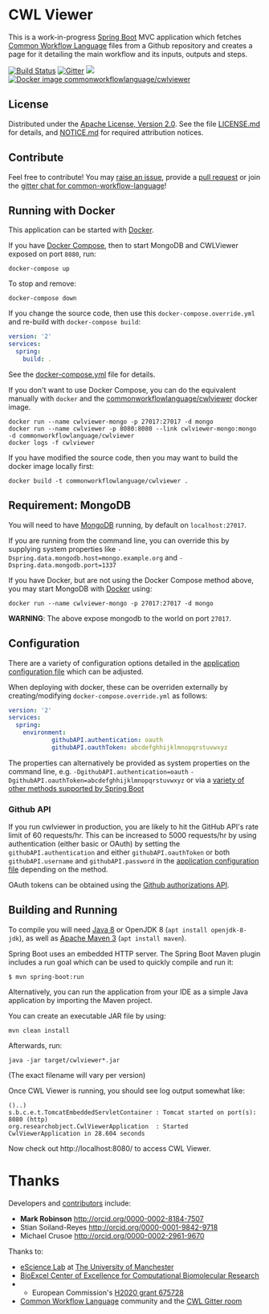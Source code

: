 # CWL Viewer

This is a work-in-progress [Spring Boot](http://projects.spring.io/spring-boot/) MVC application which fetches [Common Workflow Language](http://www.commonwl.org/) files from a Github repository and creates a page for it detailing the main workflow and its inputs, outputs and steps.

[![Build Status](https://travis-ci.org/common-workflow-language/cwlviewer.svg?branch=master)](https://travis-ci.org/common-workflow-language/cwlviewer) [![Gitter](https://img.shields.io/gitter/room/gitterHQ/gitter.svg)](https://gitter.im/common-workflow-language/cwlviewer?utm_source=badge&utm_medium=badge&utm_campaign=pr-badge&utm_content=badge) [![](https://images.microbadger.com/badges/image/commonworkflowlanguage/cwlviewer.svg)](https://microbadger.com/images/commonworkflowlanguage/cwlviewer "MicroBadger commonworkflowlanguage/cwlviewer") [![Docker image commonworkflowlanguage/cwlviewer](https://images.microbadger.com/badges/version/commonworkflowlanguage/cwlviewer.svg)](https://hub.docker.com/r/commonworkflowlanguage/cwlviewer/ "Docker Hub commonworkflowlanguage/cwlviewer")



## License

Distributed under the [Apache License, Version 2.0](http://www.apache.org/licenses/LICENSE-2.0).
See the file [LICENSE.md](LICENSE.md) for details, and
[NOTICE.md](NOTICE.md) for required attribution notices.

## Contribute

Feel free to contribute! You may [raise an issue](https://github.com/common-workflow-language/cwlviewer/issues),
provide a [pull request](https://github.com/common-workflow-language/cwlviewer/pulls)
or join the [gitter chat for common-workflow-language](https://gitter.im/common-workflow-language/common-workflow-language)!


## Running with Docker

This application can be started with [Docker](https://www.docker.com/).

If you have [Docker Compose](https://docs.docker.com/compose/install/), then to start
MongoDB and CWLViewer exposed on port `8080`, run:

    docker-compose up

To stop and remove:

    docker-compose down

If you change the source code, then use this `docker-compose.override.yml` and 
re-build with `docker-compose build`:

```yaml
version: '2'
services:
  spring:
    build: .
```


See the [docker-compose.yml](docker-compose.yml) file for details.

If you don't want to use Docker Compose, you can do the equivalent manually with `docker`
and the [commonworkflowlanguage/cwlviewer](https://hub.docker.com/r/commonworkflowlanguage/cwlviewer/builds/) docker image.

    docker run --name cwlviewer-mongo -p 27017:27017 -d mongo
    docker run --name cwlviewer -p 8080:8080 --link cwlviewer-mongo:mongo -d commonworkflowlanguage/cwlviewer
    docker logs -f cwlviewer

If you have modified the source code, then you may want to build the docker image locally first:

    docker build -t commonworkflowlanguage/cwlviewer .


## Requirement: MongoDB

You will need to have [MongoDB](https://www.mongodb.com/) running,
by default on `localhost:27017`.

If you are running from the command line, you can override this by supplying
system properties like `-Dspring.data.mongodb.host=mongo.example.org` and
`-Dspring.data.mongodb.port=1337`

If you have Docker, but are not using the Docker Compose method above,
you may start MongoDB with [Docker](https://www.docker.com/) using:

    docker run --name cwlviewer-mongo -p 27017:27017 -d mongo

**WARNING**: The above expose mongodb to the world on port `27017`.

## Configuration

There are a variety of configuration options detailed in the [application configuration file](https://github.com/common-workflow-language/cwlviewer/blob/master/src/main/resources/application.properties) which can be adjusted.

When deploying with docker, these can be overriden externally by creating/modifying `docker-compose.override.yml` as follows:

```yaml
version: '2'
services:
  spring:
    environment:
            githubAPI.authentication: oauth
            githubAPI.oauthToken: abcdefghhijklmnopqrstuvwxyz
```

The properties can alternatively be provided as system properties on the
command line, e.g. `-DgithubAPI.authentication=oauth`
`-DgithubAPI.oauthToken=abcdefghhijklmnopqrstuvwxyz` or via a [variety of other methods supported by Spring Boot](https://docs.spring.io/spring-boot/docs/current/reference/html/boot-features-external-config.html)

### Github API

If you run cwlviewer in production, you are likely to hit the GitHub API's rate limit of 60 requests/hr. This can be increased to 5000 requests/hr by using authentication (either basic or OAuth) by setting the `githubAPI.authentication` and either `githubAPI.oauthToken` or both `githubAPI.username` and `githubAPI.password` in the [application configuration file](https://github.com/common-workflow-language/cwlviewer/blob/master/src/main/resources/application.properties) depending on the method.

OAuth tokens can be obtained using the [Github authorizations API](https://developer.github.com/v3/oauth_authorizations/).

## Building and Running

To compile you will need [Java 8](http://www.oracle.com/technetwork/java/javase/downloads/index.html) or OpenJDK 8 (`apt install openjdk-8-jdk`),
as well as [Apache Maven 3](https://maven.apache.org/download.cgi) (`apt install maven`).

Spring Boot uses an embedded HTTP server. The Spring Boot Maven plugin includes a run goal which can be used to quickly compile and run it:

```
$ mvn spring-boot:run
```


Alternatively, you can run the application from your IDE as a simple Java application by importing the Maven project.

You can create an executable JAR file by using:

    mvn clean install

Afterwards, run:

    java -jar target/cwlviewer*.jar

(The exact filename will vary per version)

Once CWL Viewer is running, you should see log output somewhat like:

```
()..)
s.b.c.e.t.TomcatEmbeddedServletContainer : Tomcat started on port(s): 8080 (http)
org.researchobject.CwlViewerApplication  : Started CwlViewerApplication in 28.604 seconds
```

Now check out http://localhost:8080/ to access CWL Viewer.

# Thanks

Developers and [contributors](https://github.com/common-workflow-language/cwlviewer/graphs/contributors) include:

* **Mark Robinson** http://orcid.org/0000-0002-8184-7507 
* Stian Soiland-Reyes http://orcid.org/0000-0001-9842-9718
* Michael Crusoe http://orcid.org/0000-0002-2961-9670

Thanks to:  

* [eScience Lab](http://www.esciencelab.org.uk/) at [The University of Manchester](http://www.cs.manchester.ac.uk/)
* [BioExcel Center of Excellence for Computational Biomolecular Research](http://bioexcel.eu/)
* * European Commission's [H2020 grant 675728](http://cordis.europa.eu/projects/675728)
* [Common Workflow Language](http://www.commonwl.org/) community and the [CWL Gitter room](https://gitter.im/common-workflow-language/common-workflow-language)
